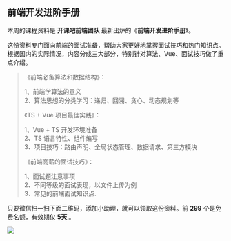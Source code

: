 ## 前端开发进阶手册

本周的课程资料是 **开课吧前端团队** 最新出炉的《**前端开发进阶手册**》。

这份资料专门面向前端的面试准备，帮助大家更好地掌握面试技巧和热门知识点。根据国内的实际情况，内容分成三大部分，特别针对算法、Vue、面试技巧做了重点介绍。

> 《前端必备算法和数据结构》：
> 
> 1、前端学算法的意义  
> 2、算法思想的分类学习：递归、回溯、贪心、动态规划等
>
> 《TS + Vue 项目最佳实践》：
> 
> 1、Vue + TS 开发环境准备  
> 2、TS 语言特性、组件编写  
> 3、项目技巧：路由声明、全局状态管理、数据请求、第三方模块
>
> 《前端高薪的面试技巧》：
> 
> 1、面试题注意事项  
> 2、不同等级的面试表现，以文件上传为例  
> 3、常见的前端面试知识点.

只要微信扫一扫下面二维码，添加小助理，就可以领取这份资料。前 **299**  个是免费名额，有效期仅 **5天** 。

![](https://www.wangbase.com/blogimg/asset/202005/bg2020052712.png)


